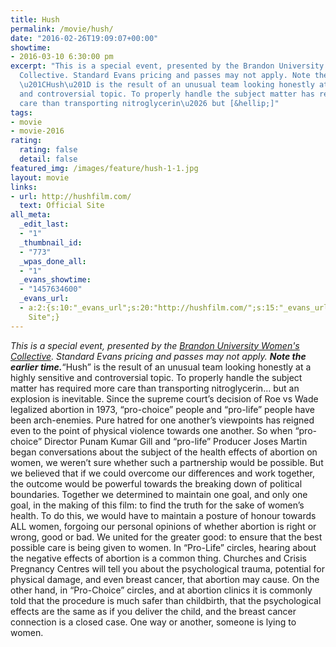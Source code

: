 ```yaml
---
title: Hush
permalink: /movie/hush/
date: "2016-02-26T19:09:07+00:00"
showtime:
- 2016-03-10 6:30:00 pm
excerpt: "This is a special event, presented by the Brandon University Women&#8217;s
  Collective. Standard Evans pricing and passes may not apply. Note the earlier time.
  \u201CHush\u201D is the result of an unusual team looking honestly at a highly sensitive
  and controversial topic. To properly handle the subject matter has required more
  care than transporting nitroglycerin\u2026 but [&hellip;]"
tags:
- movie
- movie-2016
rating:
  rating: false
  detail: false
featured_img: /images/feature/hush-1-1.jpg
layout: movie
links:
- url: http://hushfilm.com/
  text: Official Site
all_meta:
  _edit_last:
  - "1"
  _thumbnail_id:
  - "773"
  _wpas_done_all:
  - "1"
  _evans_showtime:
  - "1457634600"
  _evans_url:
  - a:2:{s:10:"_evans_url";s:20:"http://hushfilm.com/";s:15:"_evans_url_name";s:13:"Official
    Site";}
---
```


*This is a special event, presented by the [Brandon University Women's Collective](http://www.busu.ca/collectives/). Standard Evans pricing and passes may not apply. **Note the earlier time.***“Hush” is the result of an unusual team looking honestly at a highly sensitive and controversial topic. To properly handle the subject matter has required more care than transporting nitroglycerin… but an explosion is inevitable. Since the supreme court’s decision of Roe vs Wade legalized abortion in 1973, “pro-choice” people and “pro-life” people have been arch-enemies. Pure hatred for one another’s viewpoints has reigned even to the point of physical violence towards one another. So when “pro-choice” Director Punam Kumar Gill and “pro-life” Producer Joses Martin began conversations about the subject of the health effects of abortion on women, we weren’t sure whether such a partnership would be possible. But we believed that if we could overcome our differences and work together, the outcome would be powerful towards the breaking down of political boundaries. Together we determined to maintain one goal, and only one goal, in the making of this film: to find the truth for the sake of women’s health. To do this, we would have to maintain a posture of honour towards ALL women, forgoing our personal opinions of whether abortion is right or wrong, good or bad. We united for the greater good: to ensure that the best possible care is being given to women. In “Pro-Life” circles, hearing about the negative effects of abortion is a common thing. Churches and Crisis Pregnancy Centres will tell you about the psychological trauma, potential for physical damage, and even breast cancer, that abortion may cause. On the other hand, in “Pro-Choice” circles, and at abortion clinics it is commonly told that the procedure is much safer than childbirth, that the psychological effects are the same as if you deliver the child, and the breast cancer connection is a closed case. One way or another, someone is lying to women.
